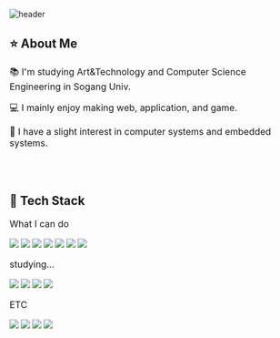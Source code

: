 <div>
  
  <!--Header-->
  ![header](https://capsule-render.vercel.app/api?type=venom&color=E4E4C5&height=300&section=header&text=hello%20-%20ovo-nl-i'm%20hyo&fontSize=40&fontColor=333333)

</div>

<div>
  <!--Body-->
  
  ## ⭐️ About Me
  <p style="font-size: 16px; font-weight: normal;">📚 I'm studying Art&Technology and Computer Science Engineering in Sogang Univ.</p>
  <p style="font-size: 16px; font-weight: normal;">💻 I mainly enjoy making web, application, and game.</p>
  <p style="font-size: 16px; font-weight: normal;">🔧 I have a slight interest in computer systems and embedded systems.</p>
  <br/>
  <br/>

  ## 🌟 Tech Stack
  <p style="font-size: 16px; font-weight: normal;">What I can do</p>
  <!--C-->
  <img src="https://img.shields.io/badge/C-A8B9CC?style=flat-square&logo=C&logoColor=black"/>
  <!--C++-->
  <img src="https://img.shields.io/badge/C++-00599C?style=flat-square&logo=C%2B%2B&logoColor=white"/>
  <!--C#-->
  <img src="https://img.shields.io/badge/C%23-239120?style=flat-square&logo=C%20Sharp&logoColor=white"/>
  <!--Java-->
  <img src="https://img.shields.io/badge/Java-007396?style=flat-square&logo=OpenJDK&logoColor=white"/>
  <!--Python-->
  <img src="https://img.shields.io/badge/Python-3776AB?style=flat-square&logo=Python&logoColor=white"/>
  <!--Unity-->
  <img src="https://img.shields.io/badge/Unity-000000?style=flat-square&logo=Unity&logoColor=white"/>
  <!--Oculus-->
  <img src="https://img.shields.io/badge/Oculus-1C1E20?style=flat-square&logo=Oculus&logoColor=white"/>
  <br/>
  
  <p style="font-size: 16px; font-weight: normal;">studying...</p>
  <!--JavaScript-->
  <img src="https://img.shields.io/badge/JavaScript-F7DF1E?style=flat-square&logo=JavaScript&logoColor=black"/>
  <!--HTML5-->
  <img src="https://img.shields.io/badge/HTML5-E34F26?style=flat-square&logo=HTML5&logoColor=white"/>
  <!--CSS3-->
  <img src="https://img.shields.io/badge/CSS3-1572B6?style=flat-square&logo=CSS3&logoColor=white"/>
  <!--Spring-->
  <img src="https://img.shields.io/badge/Spring-6DB33F?style=flat-square&logo=Spring&logoColor=white"/>
  <br/>
  
  <p style="font-size: 16px; font-weight: normal;">ETC</p>
  <!--Photoshop-->
  <img src="https://img.shields.io/badge/Photoshop-31A8FF?style=flat-square&logo=Adobe%20Photoshop&logoColor=white"/>
  <!--Illustrator-->
  <img src="https://img.shields.io/badge/Illustrator-FF9A00?style=flat-square&logo=Adobe%20Illustrator&logoColor=white"/>
  <!--Premiere Pro-->
  <img src="https://img.shields.io/badge/Premiere%20Pro-9999FF?style=flat-square&logo=Adobe%20Premiere%20Pro&logoColor=white"/>
  <!--Blender-->
  <img src="https://img.shields.io/badge/Blender-F5792A?style=flat-square&logo=Blender&logoColor=white"/>
  <br/><br/>
  
    
  </div>
